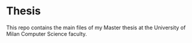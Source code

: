 # Thesis
This repo contains the main files of my Master thesis at the University of Milan Computer Science faculty.

